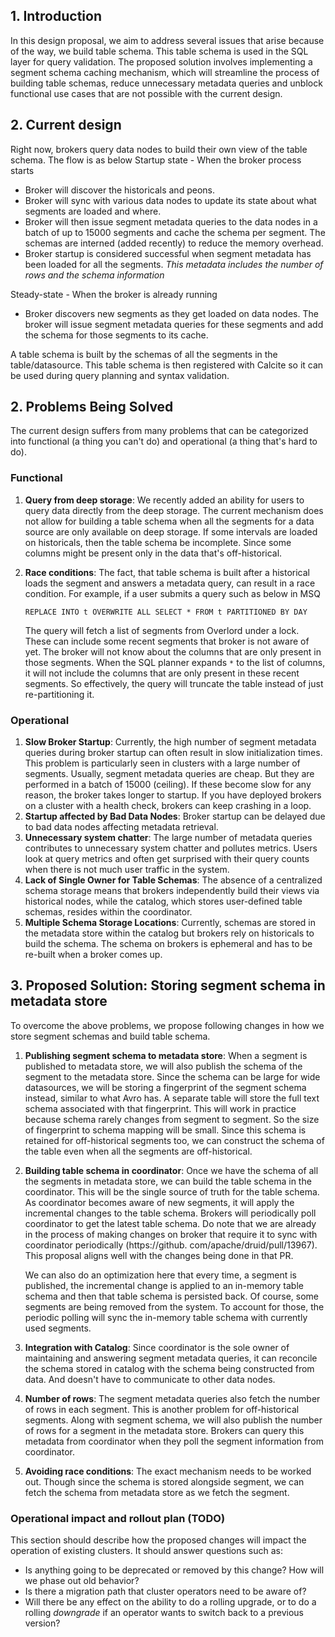## 1. Introduction

In this design proposal, we aim to address several issues that arise because of the way, we build table schema. This
table schema is used in the SQL layer for query validation. The proposed solution involves implementing a segment schema
caching mechanism, which will streamline the process of building table schemas, reduce unnecessary metadata queries and
unblock functional use cases that are not possible with the current design.

## 2. Current design

Right now, brokers query data nodes to build their own view of the table schema. The flow is as below
Startup state - When the broker process starts

- Broker will discover the historicals and peons.
- Broker will sync with various data nodes to update its state about what segments are loaded and where.
- Broker will then issue segment metadata queries to the data nodes in a batch of up to 15000 segments and cache the
  schema per segment. The schemas are interned (added recently) to reduce the memory overhead.
- Broker startup is considered successful when segment metadata has been loaded for all the segments. *This metadata
  includes the number of rows and the schema information*

Steady-state - When the broker is already running

- Broker discovers new segments as they get loaded on data nodes. The broker will issue segment metadata queries for
  these segments and add the schema for those segments to its cache.

A table schema is built by the schemas of all the segments in the table/datasource. This table schema is then registered
with Calcite so it can be used during query planning and syntax validation.

## 2. Problems Being Solved

The current design suffers from many problems that can be categorized into functional (a thing you can't do) and
operational (a thing that's hard to do).

### Functional

1. **Query from deep storage**: We recently added an ability for users to query data directly from the deep storage.
   The current mechanism does not allow for building a table schema when all the segments for a data source are only
   available on deep storage. If some intervals are loaded on historicals, then the table schema be incomplete. Since
   some columns might be present only in the data that's off-historical.
2. **Race conditions**: The fact, that table schema is built after a historical loads the segment and answers a
   metadata query, can result in a race condition. For example, if a user submits a query such as below in MSQ
   ```
   REPLACE INTO t OVERWRITE ALL SELECT * FROM t PARTITIONED BY DAY
    ```

   The query will fetch a list of segments from Overlord under a lock. These can include some recent segments that
   broker is not aware of yet. The broker will not know about the columns that are only present in those segments.
   When the SQL planner expands `*` to the list of columns, it will not include the columns that are only present in
   these recent segments. So effectively, the query will truncate the table instead of just re-partitioning it.

### Operational

1. **Slow Broker Startup**: Currently, the high number of segment metadata queries during broker startup can often
   result in slow initialization times. This problem is particularly seen in clusters with a large number of segments.
   Usually, segment metadata queries are cheap. But they are performed in a batch of 15000 (ceiling). If these become
   slow for any reason, the broker takes longer to startup. If you have deployed brokers on a cluster with a health
   check, brokers can keep crashing in a loop.
2. **Startup affected by Bad Data Nodes**: Broker startup can be delayed due to bad data nodes affecting metadata 
   retrieval.
3. **Unnecessary system chatter**: The large number of metadata queries contributes to unnecessary system chatter and 
   pollutes metrics. Users look at query metrics and often get surprised with their query counts when there is not much user
   traffic in the system.
4. **Lack of Single Owner for Table Schemas**: The absence of a centralized schema storage means that brokers
   independently build their views via historical nodes, while the catalog, which stores user-defined table schemas,
   resides within the coordinator.
5. **Multiple Schema Storage Locations**: Currently, schemas are stored in the metadata store within the catalog but 
   brokers rely on historicals to build the schema. The schema on brokers is ephemeral and has to be re-built when a 
   broker comes up.

## 3. Proposed Solution: Storing segment schema in metadata store

To overcome the above problems, we propose following changes in how we store segment schemas and build table schema.

1. **Publishing segment schema to metadata store**: When a segment is published to metadata store, we will also 
   publish the schema of the segment to the metadata store. Since the schema can be large for wide datasources, we 
   will be storing a fingerprint of the segment schema instead, similar to what Avro has. A separate table will 
   store the full text schema associated with that fingerprint. This will work in practice because schema rarely 
   changes from segment to segment. So the size of fingerprint to schema mapping will be small. Since this schema is 
   retained for off-historical segments too, we can construct the schema of the table even when all the segments are 
   off-historical.
2. **Building table schema in coordinator**: Once we have the schema of all the segments in metadata store, we can 
   build the table schema in the coordinator. This will be the single source of truth for the table schema. As 
   coordinator becomes aware of new segments, it will apply the incremental changes to the table schema. Brokers 
   will periodically poll coordinator to get the latest table schema. Do note that we are already in the process of 
   making changes on broker that require it to sync with coordinator periodically (https://github.
   com/apache/druid/pull/13967). This proposal aligns well with the changes being done in that PR.

   We can also do an optimization here that every time, a segment is published, the incremental change is applied to 
   an in-memory table schema and then that table schema is persisted back. Of course, some segments are being 
   removed from the system. To account for those, the periodic polling will sync the in-memory table schema with 
   currently used segments. 
3. **Integration with Catalog**: Since coordinator is the sole owner of maintaining and answering segment metadata 
   queries, it can reconcile the schema stored in catalog with the schema being constructed from data. And doesn't 
   have to communicate to other data nodes.  
4. **Number of rows**: The segment metadata queries also fetch the number of rows in each segment. This is another 
   problem for off-historical segments. Along with segment schema, we will also publish the number of rows for a 
   segment in the metadata store. Brokers can query this metadata from coordinator when they poll the segment 
   information from coordinator.
5. **Avoiding race conditions**: The exact mechanism needs to be worked out. Though since the schema is stored 
   alongside segment, we can fetch the schema from metadata store as we fetch the segment. 


### Operational impact and rollout plan (TODO)

This section should describe how the proposed changes will impact the operation of existing clusters. It should answer
questions such as:

- Is anything going to be deprecated or removed by this change? How will we phase out old behavior?
- Is there a migration path that cluster operators need to be aware of?
- Will there be any effect on the ability to do a rolling upgrade, or to do a rolling _downgrade_ if an operator wants
  to switch back to a previous version?

